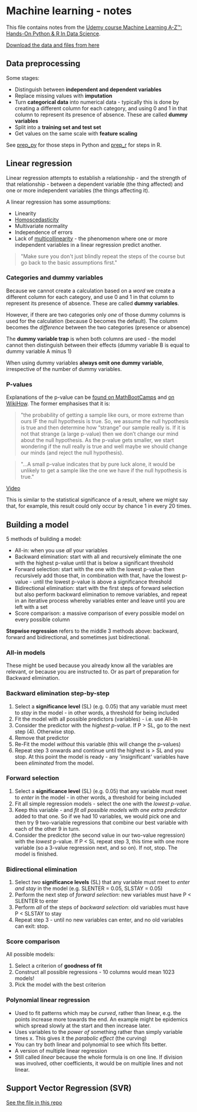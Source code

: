 # Machine learning - notes

This file contains notes from the [Udemy course Machine Learning A-Z™: Hands-On Python & R In Data Science](https://www.udemy.com/machinelearning/).

[Download the data and files from here](https://www.superdatascience.com/machine-learning/)

## Data preprocessing

Some stages:

* Distinguish between **independent and dependent variables**
* Replace missing values with **imputation**
* Turn **categorical data** into numerical data - typically this is done by creating a different column for each category, and using 0 and 1 in that column to represent its presence of absence. These are called **dummy variables**
* Split into a **training set and test set**
* Get values on the same scale with **feature scaling**

See [prep_py](/prep_py.md) for those steps in Python and [prep_r](/prep_r.md) for steps in R.

## Linear regression

Linear regression attempts to establish a relationship - and the strength of that relationship - between a dependent variable (the thing affected) and one or more independent variables (the things affecting it).

A linear regression has some assumptions:

* Linearity
* [Homoscedasticity](https://en.wikipedia.org/wiki/Homoscedasticity)
* Multivariate normality
* Independence of errors
* Lack of [multicollinearity](https://en.wikipedia.org/wiki/Multicollinearity) - the phenomenon where one or more independent variables in a linear regression predict another.

> "Make sure you don't just blindly repeat the steps of the course but go back to the basic assumptions first."

### Categories and dummy variables

Because we cannot create a calculation based on a *word* we create a different column for each category, and use 0 and 1 in that column to represent its presence of absence. These are called **dummy variables**.

However, if there are two categories only *one* of those dummy columns is used for the calculation (because 0 becomes the default). The column becomes the *difference* between the two categories (presence or absence)

The **dummy variable trap** is when both columns are used - the model cannot then distinguish between their effects (dummy variable B is equal to dummy variable A minus 1)

When using dummy variables **always omit one dummy variable**, irrespective of the number of dummy variables.


### P-values

Explanations of the p-value can be [found on MathBootCamps](https://www.mathbootcamps.com/what-is-a-p-value/) and [on WikiHow](https://www.wikihow.com/Calculate-P-Value). The former emphasises that it is:

> "the probability of getting a sample like ours, or more extreme than ours IF the null hypothesis is true. So, we assume the null hypothesis is true and then determine how “strange” our sample really is. If it is not that strange (a large p-value) then we don’t change our mind about the null hypothesis. As the p-value gets smaller, we start wondering if the null really is true and well maybe we should change our minds (and reject the null hypothesis).

> "...A small p-value indicates that by pure luck alone, it would be unlikely to get a sample like the one we have if the null hypothesis is true."

[Video](https://youtu.be/eyknGvncKLw)

This is similar to the statistical significance of a result, where we might say that, for example, this result could only occur by chance 1 in every 20 times.

## Building a model

5 methods of building a model:

* All-in: when you use *all* your variables
* Backward elimination: start with all and recursively eliminate the one with the highest p-value until that is below a significant threshold
* Forward selection: start with the one with the lowest p-value then recursively add those that, in combination with that, have the lowest p-value - until the lowest p-value is above a significance threshold
* Bidirectional elimination: start with the first steps of forward selection but also perform backward elimination to remove variables, and repeat in an iterative process whereby variables enter and leave until you are left with a set
* Score comparison: a massive comparison of every possible model on every possible column

**Stepwise regression** refers to the middle 3 methods above: backward, forward and bidirectional, and sometimes just bidirectional.

### All-in models

These might be used because you already know all the variables are relevant, or because you are instructed to. Or as part of preparation for Backward elimination.

### Backward elimination step-by-step

1. Select a **significance level** (SL) (e.g. 0.05) that any variable must meet to *stay* in the model - in other words, a threshold for being included
2. Fit the model with all possible predictors (variables) - i.e. use All-In
3. Consider the predictor with the *highest p-value*. If P > SL, go to the next step (4). Otherwise stop.
4. Remove that predictor
5. Re-Fit the model *without* this variable (this will change the p-values)
6. Repeat step 3 onwards and continue until the highest is > SL and you stop. At this point the model is ready - any 'insignificant' variables have been *eliminated* from the model.

### Forward selection

1. Select a **significance level** (SL) (e.g. 0.05) that any variable must meet to *enter* in the model - in other words, a threshold for being included
2. Fit all simple regression models - select the one with the *lowest p-value*.
3. Keep this variable - and *fit all possible models* with *one extra predictor* added to that one. So if we had 10 variables, we would pick one and then try 9 two-variable regressions that combine our best variable with each of the other 9 in turn.
4. Consider the predictor (the second value in our two-value regression) with the *lowest* p-value. If P < SL repeat step 3, this time with one more variable (so a 3-value regression next, and so on). If not, stop. The model is finished.

### Bidirectional elimination

1. Select *two* **significance levels** (SL) that any variable must meet to *enter and stay* in the model (e.g. SLENTER = 0.05, SLSTAY = 0.05)
2. Perform the next step of *forward selection*: new variables must have P < SLENTER to enter
3. Perform *all* of the steps of *backward selection*: old variables must have P < SLSTAY to stay
4. Repeat step 3 - until no new variables can enter, and no old variables can exit: stop.

### Score comparison

All possible models:

1. Select a criterion of **goodness of fit**
2. Construct all possible regressions - 10 columns would mean 1023 models!
3. Pick the model with the best criterion

### Polynomial linear regression

* Used to fit patterns which may be *curved*, rather than linear, e.g. the points increase more towards the end. An example might be epidemics which spread slowly at the start and then increase later.
* Uses variables to the *power of* something rather than simply variable times x. This gives it the *parabolic effect* (the curving)
* You can try both linear and polynomial to see which fits better.
* A version of multiple linear regression
* Still called *linear* because the whole formula is on one line. If division was involved, other coefficients, it would be on multiple lines and not linear.

## Support Vector Regression (SVR)

[See the file in this repo](/svr.md)
